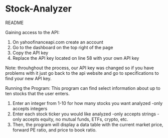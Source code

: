 # Stock-Analyzer
README

Gaining access to the API:
1) On yahoofinanceapi.com create an account
2) Go to the dashboard on the top right of the page
3) Copy the API key
4) Replace the API key located on line 58 with your own API key

Note: throuhghout the process, our API key was changed so if you have problems with it just go back to the api website
and go to specifications to find your new API key.

Running the Program:
This program can find select information about up to ten stocks
that the user enters.
1) Enter an integer from 1-10 for how many stocks you want analyzed
-only accepts integers
2) Enter each stock ticker you would like analyzed
-only accepts strings
-only accepts equity, no mutual funds, ETFs, crypto, etc.
3) Then, the program will display a data table with the
current market price, forward PE ratio, and price to book ratio.
